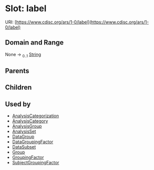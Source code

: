 
# Slot: label




URI: [https://www.cdisc.org/ars/1-0/label](https://www.cdisc.org/ars/1-0/label)


## Domain and Range

None &#8594;  <sub>0..1</sub> [String](types/String.md)

## Parents


## Children


## Used by

 * [AnalysisCategorization](AnalysisCategorization.md)
 * [AnalysisCategory](AnalysisCategory.md)
 * [AnalysisGroup](AnalysisGroup.md)
 * [AnalysisSet](AnalysisSet.md)
 * [DataGroup](DataGroup.md)
 * [DataGroupingFactor](DataGroupingFactor.md)
 * [DataSubset](DataSubset.md)
 * [Group](Group.md)
 * [GroupingFactor](GroupingFactor.md)
 * [SubjectGroupingFactor](SubjectGroupingFactor.md)
